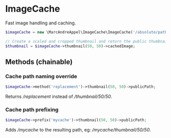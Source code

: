 # ImageCache
Fast image handling and caching.

```php
$imageCache = new \MarcAndreAppel\ImageCache\ImageCache('/absolute/path/to/base_folder/images');

// Create a scaled and cropped thumbnail and return the public thumbnail path
$thumbnail = $imageCache->thumbnail(50, 50)->cachedImage;
```

## Methods (chainable)

### Cache path naming override
```php
$imageCache->method('replacement')->thumbnail(50, 50)->publicPath;
``` 
Returns */replacement* instead of */thumbnail/50/50*.

### Cache path prefixing
```php
$imageCache->prefix('mycache')->thumbnail(50, 50)->publicPath;
``` 
Adds */mycache* to the resulting path, eg: */mycache/thumbnail/50/50*.
